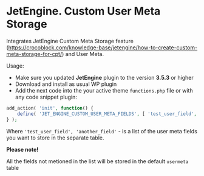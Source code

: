 # JetEngine. Custom User Meta Storage

Integrates JetEngine Custom Meta Storage feature (https://crocoblock.com/knowledge-base/jetengine/how-to-create-custom-meta-storage-for-cpt/) and User Meta.

Usage:
- Make sure you updated __JetEngine__ plugin to the version __3.5.3__ or higher
- Download and install as usual WP plugin
- Add the next code into the your active theme `functions.php` file or with any code snippet plugin:

```php
add_action( 'init', function() {
	define( 'JET_ENGINE_CUSTOM_USER_META_FIELDS', [ 'test_user_field', 'another_field' ] );
} );
```

Where `'test_user_field', 'another_field'` - is a list of the user meta fields you want to store in the separate table. 

__Please note!__

All the fields not metioned in the list will be stored in the default `usermeta` table
